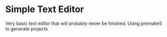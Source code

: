 # Simple Text Editor

Very basic text editor that will probably never be finished. Using premake5 to generate projects